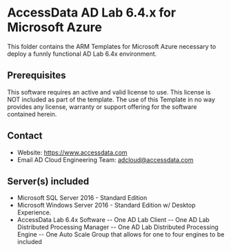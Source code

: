 # AccessData AD Lab 6.4.x for Microsoft Azure

This folder contains the ARM Templates for Microsoft Azure necessary to deploy a funnly functional AD Lab 6.4x environment.

## Prerequisites

This software requires an active and valid license to use. This license is NOT included as part of the template. The use of this Template in no way provides any license, warranty or support offering for the software contained herein.

## Contact

- Website: https://www.accessdata.com
- Email AD Cloud Engineering Team: adcloud@accessdata.com

## Server(s) included

- Microsoft SQL Server 2016 - Standard Edition
- Microsoft Windows Server 2016 - Standard Edition w/ Desktop Experience.
- AccessData Lab 6.4x Software
-- One AD Lab Client
-- One AD Lab Distributed Processing Manager
-- One AD Lab Distributed Processing Engine
-- One Auto Scale Group that allows for one to four engines to be included
```
